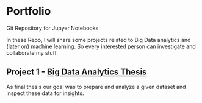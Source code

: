 # Portfolio
Git Repository for Jupyer Notebooks

In these Repo, I will share some projects related to Big Data analytics and (later on) machine learning. So every interested person can investigate and collaborate my stuff.

## Project 1 - [Big Data Analytics Thesis](https://github.com/RumbleBeee/Workexamples/tree/main/de/BigDataAnalytics)

As final thesis our goal was to prepare and analyze a given dataset and inspect these data for insights.
